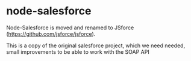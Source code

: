 # node-salesforce 

Node-Salesforce is moved and renamed to JSforce (https://github.com/jsforce/jsforce).


This is a copy of the original salesforce project, which we need needed, small improvements to be able to work with the SOAP API
